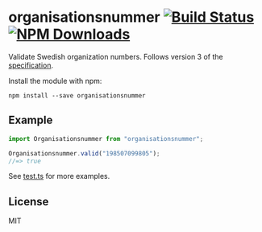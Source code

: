 # organisationsnummer [![Build Status](https://img.shields.io/github/workflow/status/organisationsnummer/js/build)](https://github.com/organisationsnummer/js/actions) [![NPM Downloads](https://img.shields.io/npm/dm/organisationsnummer.svg)](https://www.npmjs.com/package/organisationsnummer)

Validate Swedish organization numbers. Follows version 3 of the [specification](https://github.com/organisationsnummer/meta#package-specification-v1).

Install the module with npm:

```
npm install --save organisationsnummer
```

## Example

```javascript
import Organisationsnummer from "organisationsnummer";

Organisationsnummer.valid("198507099805");
//=> true
```

See [test.ts](test.ts) for more examples.

## License

MIT
